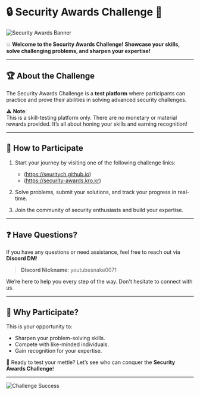 # :lock: Security Awards Challenge :key:

![Security Awards Banner](https://github.com/user-attachments/assets/e9419e04-bf6c-4917-b384-2fbe23c40539)

:boom: **Welcome to the Security Awards Challenge! Showcase your skills, solve challenging problems, and sharpen your expertise!**

---

## :trophy: **About the Challenge**
The Security Awards Challenge is a **test platform** where participants can practice and prove their abilities in solving advanced security challenges.  

:warning: **Note**:  
This is a skill-testing platform only. There are no monetary or material rewards provided. It’s all about honing your skills and earning recognition!

---

## :link: **How to Participate**
1. Start your journey by visiting one of the following challenge links:  
   - (https://seuritych.github.io)  
   - (https://security-awards.kro.kr)

2. Solve problems, submit your solutions, and track your progress in real-time.

3. Join the community of security enthusiasts and build your expertise.

---

## :question: **Have Questions?**
If you have any questions or need assistance, feel free to reach out via **Discord DM**!  
> **Discord Nickname**: youtubesnake0071  

We’re here to help you every step of the way. Don't hesitate to connect with us.

---

## :star2: **Why Participate?**
This is your opportunity to:
- Sharpen your problem-solving skills.
- Compete with like-minded individuals.
- Gain recognition for your expertise.

:rocket: Ready to test your mettle? Let’s see who can conquer the **Security Awards Challenge**!

---

![Challenge Success](https://github.com/user-attachments/assets/e9419e04-bf6c-4917-b384-2fbe23c40539)
